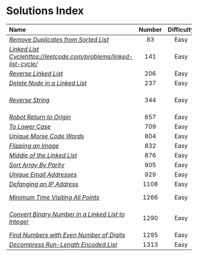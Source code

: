 # **Solutions Index**

Name               | Number  | Difficulty | Tags | Language
:---               |  :---:  |   :---:    |  :---:|:---:
*[Remove Duplicates from Sorted List](https://leetcode.com/problems/remove-duplicates-from-sorted-list/)* | 83 | Easy | Linked List | [C++](https://github.com/lareenmelo/algorithms/blob/master/solutions/leetcode/83.cpp)
*[Linked List Cycle]()https://leetcode.com/problems/linked-list-cycle/* | 141 | Easy | Linked List, Two Pointers | [C++](https://github.com/lareenmelo/algorithms/blob/master/solutions/leetcode/141.cpp)
*[Reverse Linked List](https://leetcode.com/problems/reverse-linked-list/)* | 206 | Easy | Linked List | [C++](https://github.com/lareenmelo/algorithms/blob/master/solutions/leetcode/206.cpp)|
*[Delete Node in a Linked List](https://leetcode.com/problems/delete-node-in-a-linked-list/)* | 237 | Easy | Linked List | [C++](https://github.com/lareenmelo/algorithms/blob/master/solutions/leetcode/237.cpp)
*[Reverse String](https://leetcode.com/problems/reverse-string/)* | 344 | Easy | Two Pointers, String | [C++](https://github.com/lareenmelo/algorithms/blob/master/solutions/leetcode/344.cpp)
*[Robot Return to Origin](https://leetcode.com/problems/robot-return-to-origin/)* | 657 | Easy | String | [C++](https://github.com/lareenmelo/algorithms/blob/master/solutions/leetcode/657.cpp)
*[To Lower Case](https://leetcode.com/problems/to-lower-case/)* | 709 | Easy | String | [C++](https://github.com/lareenmelo/algorithms/blob/master/solutions/leetcode/709.cpp)
*[Unique Morse Code Words](https://leetcode.com/problems/unique-morse-code-words)* | 804 | Easy | String | [C++](https://github.com/lareenmelo/algorithms/blob/master/solutions/leetcode/804.cpp)
*[Flipping an Image](https://leetcode.com/problems/flipping-an-image)* | 832 | Easy | Array |[C++](https://github.com/lareenmelo/algorithms/blob/master/solutions/leetcode/832.cpp)
*[Middle of the Linked List](https://leetcode.com/problems/middle-of-the-linked-list/)* | 876 | Easy | Linked List | [C++](https://github.com/lareenmelo/algorithms/blob/master/solutions/leetcode/876.cpp)
*[Sort Array By Parity](https://leetcode.com/problems/sort-array-by-parity)* | 905 | Easy | Array |[C++](https://github.com/lareenmelo/algorithms/blob/master/solutions/leetcode/905.cpp)
*[Unique Email Addresses](https://leetcode.com/problems/unique-email-addresses/)* | 929 | Easy | String | [C++](https://github.com/lareenmelo/algorithms/blob/master/solutions/leetcode/929.cpp)
*[Defanging an IP Address](https://leetcode.com/problems/defanging-an-ip-address)* | 1108 | Easy | String | [C++](https://github.com/lareenmelo/algorithms/blob/master/solutions/leetcode/1108.cpp)
*[Minimum Time Visiting All Points](https://leetcode.com/problems/minimum-time-visiting-all-points)* | 1266 | Easy | Array, Geometry | [C++](https://github.com/lareenmelo/algorithms/blob/master/solutions/leetcode/1266.cpp)
*[Convert Binary Number in a Linked List to Integer](https://leetcode.com/problems/convert-binary-number-in-a-linked-list-to-integer/)* | 1290 | Easy | Linked List, Bit Manipulation | [C++](https://github.com/lareenmelo/algorithms/blob/master/solutions/leetcode/1290.cpp)
*[Find Numbers with Even Number of Digits](https://leetcode.com/problems/find-numbers-with-even-number-of-digits)* | 1295 | Easy | Array | [C++](https://github.com/lareenmelo/algorithms/blob/master/solutions/leetcode/1295.cpp)
*[Decompress Run-Length Encoded List](https://leetcode.com/problems/decompress-run-length-encoded-list/)* | 1313 | Easy | Array | [C++](https://github.com/lareenmelo/algorithms/blob/master/solutions/leetcode/1313.cpp)